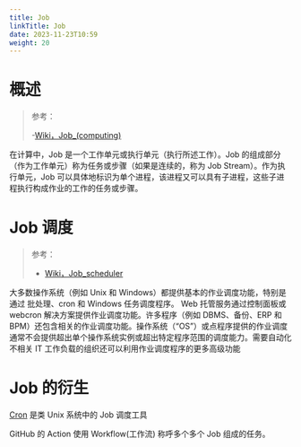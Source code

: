 ```yaml
---
title: Job
linkTitle: Job
date: 2023-11-23T10:59
weight: 20
---
```


# 概述

> 参考：
>
> -[Wiki，Job_(computing)](https://en.wikipedia.org/wiki/Job_(computing))

在计算中，Job 是一个工作单元或执行单元（执行所述工作）。Job 的组成部分（作为工作单元）称为任务或步骤（如果是连续的，称为 Job Stream）。作为执行单元，Job 可以具体地标识为单个进程，该进程又可以具有子进程，这些子进程执行构成作业的工作的任务或步骤。

# Job 调度

> 参考：
>
> - [Wiki，Job_scheduler](https://en.wikipedia.org/wiki/Job_scheduler)

大多数操作系统（例如 Unix 和 Windows）都提供基本的作业调度功能，特别是通过 批处理、cron 和 Windows 任务调度程序。 Web 托管服务通过控制面板或 webcron 解决方案提供作业调度功能。许多程序（例如 DBMS、备份、ERP 和 BPM）还包含相关的作业调度功能。操作系统（“OS”）或点程序提供的作业调度通常不会提供超出单个操作系统实例或超出特定程序范围的调度能力。需要自动化不相关 IT 工作负载的组织还可以利用作业调度程序的更多高级功能

# Job 的衍生

[Cron](/docs/1.操作系统/X.Linux%20管理/Linux%20系统管理工具/Cron.md) 是类 Unix 系统中的 Job 调度工具

GitHub 的 Action 使用 Workflow(工作流) 称呼多个多个 Job 组成的任务。
